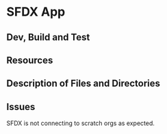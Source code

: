 # SFDX  App

## Dev, Build and Test


## Resources


## Description of Files and Directories


## Issues
SFDX is not connecting to scratch orgs as expected.

